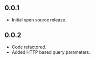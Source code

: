 ## 0.0.1

* Initial open source release.

## 0.0.2

* Code refactored.
* Added HTTP based query parameters.

